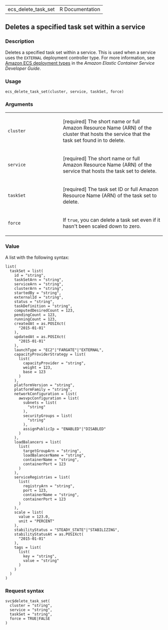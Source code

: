<table style="width: 100%;">
<tbody>
<tr class="odd">
<td>ecs_delete_task_set</td>
<td style="text-align: right;">R Documentation</td>
</tr>
</tbody>
</table>

## Deletes a specified task set within a service

### Description

Deletes a specified task set within a service. This is used when a
service uses the `EXTERNAL` deployment controller type. For more
information, see [Amazon ECS deployment
types](https://docs.aws.amazon.com/AmazonECS/latest/developerguide/deployment-types.html)
in the *Amazon Elastic Container Service Developer Guide*.

### Usage

    ecs_delete_task_set(cluster, service, taskSet, force)

### Arguments

<table>
<colgroup>
<col style="width: 35%" />
<col style="width: 65%" />
</colgroup>
<tbody>
<tr class="odd">
<td><code id="ecs_delete_task_set_:_cluster">cluster</code></td>
<td><p>[required] The short name or full Amazon Resource Name (ARN) of
the cluster that hosts the service that the task set found in to
delete.</p></td>
</tr>
<tr class="even">
<td><code id="ecs_delete_task_set_:_service">service</code></td>
<td><p>[required] The short name or full Amazon Resource Name (ARN) of
the service that hosts the task set to delete.</p></td>
</tr>
<tr class="odd">
<td><code id="ecs_delete_task_set_:_taskSet">taskSet</code></td>
<td><p>[required] The task set ID or full Amazon Resource Name (ARN) of
the task set to delete.</p></td>
</tr>
<tr class="even">
<td><code id="ecs_delete_task_set_:_force">force</code></td>
<td><p>If <code>true</code>, you can delete a task set even if it hasn't
been scaled down to zero.</p></td>
</tr>
</tbody>
</table>

### Value

A list with the following syntax:

    list(
      taskSet = list(
        id = "string",
        taskSetArn = "string",
        serviceArn = "string",
        clusterArn = "string",
        startedBy = "string",
        externalId = "string",
        status = "string",
        taskDefinition = "string",
        computedDesiredCount = 123,
        pendingCount = 123,
        runningCount = 123,
        createdAt = as.POSIXct(
          "2015-01-01"
        ),
        updatedAt = as.POSIXct(
          "2015-01-01"
        ),
        launchType = "EC2"|"FARGATE"|"EXTERNAL",
        capacityProviderStrategy = list(
          list(
            capacityProvider = "string",
            weight = 123,
            base = 123
          )
        ),
        platformVersion = "string",
        platformFamily = "string",
        networkConfiguration = list(
          awsvpcConfiguration = list(
            subnets = list(
              "string"
            ),
            securityGroups = list(
              "string"
            ),
            assignPublicIp = "ENABLED"|"DISABLED"
          )
        ),
        loadBalancers = list(
          list(
            targetGroupArn = "string",
            loadBalancerName = "string",
            containerName = "string",
            containerPort = 123
          )
        ),
        serviceRegistries = list(
          list(
            registryArn = "string",
            port = 123,
            containerName = "string",
            containerPort = 123
          )
        ),
        scale = list(
          value = 123.0,
          unit = "PERCENT"
        ),
        stabilityStatus = "STEADY_STATE"|"STABILIZING",
        stabilityStatusAt = as.POSIXct(
          "2015-01-01"
        ),
        tags = list(
          list(
            key = "string",
            value = "string"
          )
        )
      )
    )

### Request syntax

    svc$delete_task_set(
      cluster = "string",
      service = "string",
      taskSet = "string",
      force = TRUE|FALSE
    )
